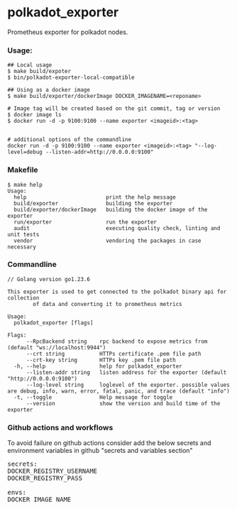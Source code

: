 # polkadot_exporter
Prometheus exporter for polkadot nodes.

### Usage:
```
## Local usage
$ make build/expoter
$ bin/polkadot-exporter-local-compatible
```
```
## Using as a docker image
$ make build/exporter/dockerImage DOCKER_IMAGENAME=<reponame>

# Image tag will be created based on the git commit, tag or version
$ docker image ls
$ docker run -d -p 9100:9100 --name exporter <imageid>:<tag>


# additional options of the commandline 
docker run -d -p 9100:9100 --name exporter <imageid>:<tag> "--log-level=debug --listen-addr=http://0.0.0.0:9100"

```

### Makefile
```
$ make help 
Usage:
  help                         print the help message
  build/exporter               building the exporter
  build/exporter/dockerImage   building the docker image of the exporter
  run/exporter                 run the exporter
  audit                        executing quality check, linting and unit tests
  vendor                       vendoring the packages in case necessary
```

### Commandline
```
// Golang version go1.23.6

This exporter is used to get connected to the polkadot binary api for collection
        of data and converting it to prometheus metrics

Usage:
  polkadot_exporter [flags]

Flags:
      --RpcBackend string    rpc backend to expose metrics from (default "ws://localhost:9944")
      --crt string           HTTPs certificate .pem file path
      --crt-key string       HTTPs key .pem file path
  -h, --help                 help for polkadot_exporter
      --listen-addr string   listen address for the exporter (default "http://0.0.0.0:9100")
      --log-level string     loglevel of the exporter. possible values are debug, info, warn, error, fatal, panic, and trace (default "info")
  -t, --toggle               Help message for toggle
      --version              show the version and build time of the exporter

```

### Github actions and workflows
To avoid failure on github actions consider add the below secrets and environment variables in github "secrets and variables section"
<pre>
secrets:
DOCKER_REGISTRY_USERNAME
DOCKER_REGISTRY_PASS

envs:
DOCKER_IMAGE_NAME
</pre>